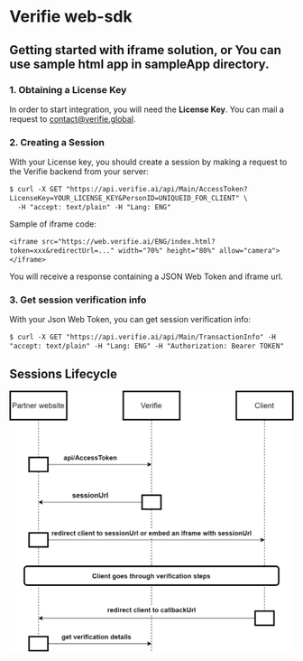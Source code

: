 # Verifie web-sdk

## Getting started with iframe solution, or You can use sample html app in sampleApp directory.


### 1. Obtaining a License Key

In order to start integration, you will need the **License Key**. You can mail a request to contact@verifie.global.


### 2. Creating a Session

With your License key, you should create a session by making a request to the Verifie backend from your server:

```shell
$ curl -X GET "https://api.verifie.ai/api/Main/AccessToken?LicenseKey=YOUR_LICENSE_KEY&PersonID=UNIQUEID_FOR_CLIENT" \
  -H "accept: text/plain" -H "Lang: ENG"

```

Sample of iframe code:

```shell
<iframe src="https://web.verifie.ai/ENG/index.html?token=xxx&redirectUrl=..." width="70%" height="80%" allow="camera"></iframe>
```

You will receive a response containing a JSON Web Token and iframe url.


### 3. Get session verification info

With your Json Web Token, you can get session verification info:

```shell
$ curl -X GET "https://api.verifie.ai/api/Main/TransactionInfo" -H "accept: text/plain" -H "Lang: ENG" -H "Authorization: Bearer TOKEN"
```


## Sessions Lifecycle

![flow](https://github.com/verifie-global/web-sdk/blob/master/flow.png?raw=true)
